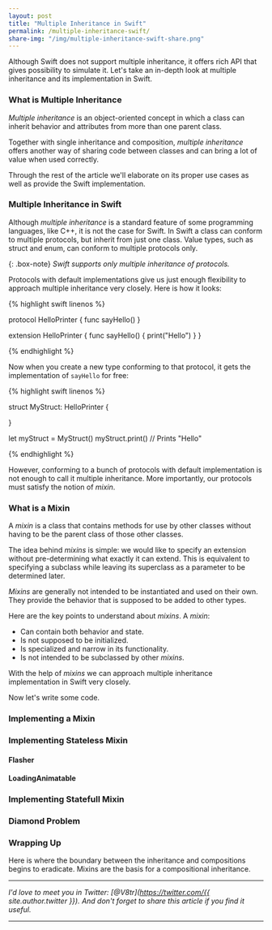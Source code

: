 ```yaml
---
layout: post
title: "Multiple Inheritance in Swift"
permalink: /multiple-inheritance-swift/
share-img: "/img/multiple-inheritance-swift-share.png"
---
```


Although Swift does not support multiple inheritance, it offers rich API that gives possibility to simulate it. Let's take an in-depth look at multiple inheritance and its implementation in Swift.

<!-- ### Programming Language is Just a Tool -->

<!-- Speaking of programming as a way of thinking, have you even thought what drives your software design decisions? The answer on this question reveals the two basic approaches that are naturally the starter points of all programming decisions.

**Thinking from programming language perspective** - each problem is assessed based on the toolkit the programming language offers. The example of this way of thinking: "I am good at Swift generics, I'll keep using them as a solution to all emerging tasks". 

It is thinking like a hammer: everything becomes a nail to be hammered in, irrespective of how inappropriate it is.

**Thinking from the problems and their solutions perspective** - following this way of thinking, you translate the solution into the program. All programming languages have their pros and cons, thus such solution might not be perfect. Following this way of thinking, programming language becomes just a tool.

For example, Swift does not support atomic properties by default, but still offers rich locking API which you can utilize to implement such. In [Atomic Properties in Swift](http://www.vadimbulavin.com/atomic-properties/) I discuss this particular case in more details.

When put this way, it becomes obvious that the second way of thinking is much more productive, while the first should be omitted.

**Thinking from the problems and their solutions perspective** requires knowledge of basic programming idioms. *Multiple inheritance*, which is the subject of present article, is among such idioms. -->

### What is Multiple Inheritance

*Multiple inheritance* is an object-oriented concept in which a class can inherit behavior and attributes from more than one parent class. 

Together with single inheritance and composition, *multiple inheritance* offers another way of sharing code between classes and can bring a lot of value when used correctly. 

Through the rest of the article we'll elaborate on its proper use cases as well as provide the Swift implementation.

### Multiple Inheritance in Swift

Although *multiple inheritance* is a standard feature of some programming languages, like C++, it is not the case for Swift. In Swift a class can conform to multiple protocols, but inherit from just one class. Value types, such as struct and enum, can conform to multiple protocols only.

{: .box-note}
*Swift supports only multiple inheritance of protocols.*

Protocols with default implementations give us just enough flexibility to approach multiple inheritance very closely. Here is how it looks:

{% highlight swift linenos %}

protocol HelloPrinter {
    func sayHello()
}

extension HelloPrinter {
    func sayHello() {
        print("Hello")
    }
}

{% endhighlight %}

Now when you create a new type conforming to that protocol, it gets the implementation of `sayHello` for free:

{% highlight swift linenos %}

struct MyStruct: HelloPrinter {

}

let myStruct = MyStruct()
myStruct.print() // Prints "Hello"

{% endhighlight %}

However, conforming to a bunch of protocols with default implementation is not enough to call it multiple inheritance. More importantly, our protocols must satisfy the notion of *mixin*.

### What is a Mixin

A *mixin* is a class that contains methods for use by other classes without having to be the parent class of those other classes.

The idea behind *mixins* is simple: we would like to specify an extension without pre-determining what exactly it can extend. This is equivalent to specifying a subclass while leaving its superclass as a parameter to be determined later.

*Mixins* are generally not intended to be instantiated and used on their own. They provide the behavior that is supposed to be added to other types.

Here are the key points to understand about *mixins*. A *mixin*:
- Can contain both behavior and state.
- Is not supposed to be initialized.
- Is specialized and narrow in its functionality.
- Is not intended to be subclassed by other *mixins*.

With the help of *mixins* we can approach multiple inheritance implementation in Swift very closely.

Now let's write some code.

### Implementing a Mixin

### Implementing Stateless Mixin

#### Flasher

#### LoadingAnimatable

### Implementing Statefull Mixin

### Diamond Problem

### Wrapping Up

Here is where the boundary between the inheritance and compositions begins to eradicate. Mixins are the basis for a compositional inheritance.


---

*I'd love to meet you in Twitter: [@V8tr](https://twitter.com/{{ site.author.twitter }}). And don't forget to share this article if you find it useful.*

---

[starter-repo]: https://github.com/V8tr/UITableViewCellAnimation-Article-Starter